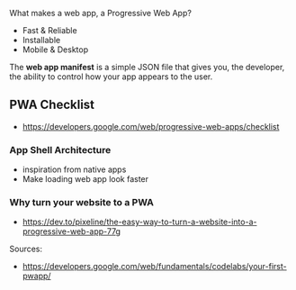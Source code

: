 What makes a web app, a Progressive Web App?
- Fast & Reliable
- Installable
- Mobile & Desktop

The **web app manifest** is a simple JSON file that gives you, the developer, the ability to control how your app appears to the user.

## PWA Checklist
- https://developers.google.com/web/progressive-web-apps/checklist

### App Shell Architecture
- inspiration from native apps
- Make loading web app look faster

### Why turn your website to a PWA
- https://dev.to/pixeline/the-easy-way-to-turn-a-website-into-a-progressive-web-app-77g


Sources:
- https://developers.google.com/web/fundamentals/codelabs/your-first-pwapp/